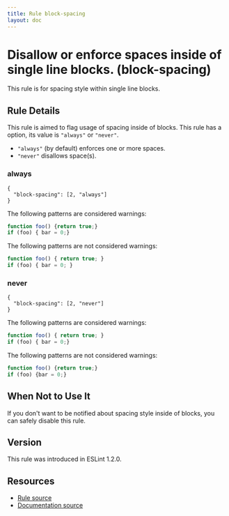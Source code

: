 ```yaml
---
title: Rule block-spacing
layout: doc
---
```

<!-- Note: No pull requests accepted for this file. See README.md in the root directory for details. -->
# Disallow or enforce spaces inside of single line blocks. (block-spacing)

This rule is for spacing style within single line blocks.

## Rule Details

This rule is aimed to flag usage of spacing inside of blocks.
This rule has a option, its value is `"always"` or `"never"`.

- `"always"` (by default) enforces one or more spaces.
- `"never"` disallows space(s).

### always

```
{
  "block-spacing": [2, "always"]
}
```

The following patterns are considered warnings:

```js
function foo() {return true;}
if (foo) { bar = 0;}
```

The following patterns are not considered warnings:

```js
function foo() { return true; }
if (foo) { bar = 0; }
```

### never

```
{
  "block-spacing": [2, "never"]
}
```

The following patterns are considered warnings:

```js
function foo() { return true; }
if (foo) { bar = 0;}
```

The following patterns are not considered warnings:

```js
function foo() {return true;}
if (foo) {bar = 0;}
```

## When Not to Use It

If you don't want to be notified about spacing style inside of blocks, you can safely disable this rule.

## Version

This rule was introduced in ESLint 1.2.0.

## Resources

* [Rule source](https://github.com/eslint/eslint/tree/master/lib/rules/block-spacing.js)
* [Documentation source](https://github.com/eslint/eslint/tree/master/docs/rules/block-spacing.md)
